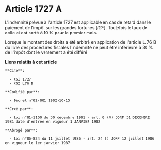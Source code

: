 # Article 1727 A

L'indemnité prévue à l'article 1727 est applicable en cas de retard dans le paiement de l'impôt sur les grandes fortunes
[*IGF*]. Toutefois le taux de celle-ci est porté à 10 % pour le premier mois.

Lorsque le montant des droits a été arbitré en application de l'article L. 76 B du livre des procédures fiscales l'indemnité
ne peut être inférieure à 30 % de l'impôt dont le versement a été différé.

**Liens relatifs à cet article**

	**Cite**:

	  - CGI 1727
	  - CGI L76 B

	**Codifié par**:

	  - Décret n°82-881 1982-10-15

	**Créé par**:

	  - Loi n°81-1160 du 30 décembre 1981 - art. 8 (V) JORF 31 DECEMBRE 1981 date d'entrée en vigueur 1 JANVIER 1982

	**Abrogé par**:

	  - Loi n°86-824 du 11 juillet 1986 - art. 24 () JORF 12 juillet 1986 en vigueur le 1er janvier 1987

